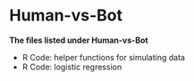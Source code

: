 # Human-vs-Bot

<strong>The files listed under Human-vs-Bot</strong>

<ul>
  <li>R Code: helper functions for simulating data</li>
  <li>R Code: logistic regression</li>
</ul>
